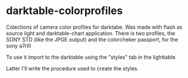 # darktable-colorprofiles
Colections of camera color profiles for darktabe.
Was made with flash as source light and darktable-chart application.
There is two profiles, the SONY STD (like the JPGE output) and the colorcheker passport, for the sony a7rIII

To use it import to the darktable using the "styles" tab in the lighttable.

Latter I'll write the procedure used to create the styles.
